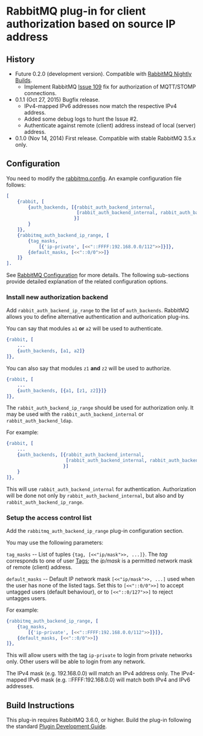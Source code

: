 # RabbitMQ plug-in for client authorization based on source IP address

## History
* Future 0.2.0 (development version).
  Compatible with [RabbitMQ Nightly Builds](http://www.rabbitmq.com/nightlies/rabbitmq-server).
  * Implement RabbitMQ [Issue 109](https://github.com/rabbitmq/rabbitmq-server/issues/109)
    fix for authorization of MQTT/STOMP connections.
* 0.1.1 (Oct 27, 2015) Bugfix release.
  * IPv4-mapped IPv6 addresses now match the respective IPv4 address.
  * Added some debug logs to hunt the Issue #2.
  * Authenticate against remote (client) address instead of local (server) address.
* 0.1.0 (Nov 14, 2014) First release. Compatible with stable RabbitMQ 3.5.x only.

## Configuration

You need to modify the
[rabbitmq.config](http://www.rabbitmq.com/configure.html#configuration-file).
An example configuration file follows:
```erlang
[
    {rabbit, [
        {auth_backends, [{rabbit_auth_backend_internal,
                          [rabbit_auth_backend_internal, rabbit_auth_backend_ip_range]
                         }]
        }
    ]},
    {rabbitmq_auth_backend_ip_range, [
        {tag_masks,
            [{'ip-private', [<<"::FFFF:192.168.0.0/112">>]}]},
        {default_masks, [<<"::0/0">>]}
    ]}
].
```
See [RabbitMQ Configuration](https://www.rabbitmq.com/configure.html) for more
details. The following sub-sections provide detailed explanation of the related
configuration options.

### Install new authorization backend

Add `rabbit_auth_backend_ip_range` to the list of `auth_backends`. RabbitMQ
allows you to define alternative authentication and authorication plug-ins.

You can say that modules `a1` **or** `a2` will be used to authenticate.
```erlang
{rabbit, [
    ...
    {auth_backends, [a1, a2]}
]},
```

You can also say that modules `z1` **and** `z2` will be used to authorize.
```erlang
{rabbit, [
    ...
    {auth_backends, [{a1, [z1, z2]}]}
]},
```

The `rabbit_auth_backend_ip_range` should be used for authorization only. It may
be used with the `rabbit_auth_backend_internal` or `rabbit_auth_backend_ldap`.

For example:
```erlang
{rabbit, [
    ...
    {auth_backends, [{rabbit_auth_backend_internal,
                      [rabbit_auth_backend_internal, rabbit_auth_backend_ip_range]
                     }]
    }
]},
```
This will use `rabbit_auth_backend_internal` for authentication. Authorization
will be done not only by `rabbit_auth_backend_internal`, but also and by
`rabbit_auth_backend_ip_range`.


### Setup the access control list

Add the `rabbitmq_auth_backend_ip_range` plug-in configuration section.

You may use the following parameters:

`tag_masks` --  List of tuples `{tag, [<<"ip/mask">>, ...]}`. The *tag*
corresponds to one of user [Tags](https://www.rabbitmq.com/management.html#permissions);
the *ip/mask* is a permitted network mask of remote (client) address.

`default_masks` -- Default IP network mask `[<<"ip/mask">>, ...]` used when the
user has none of the listed tags. Set this to `[<<"::0/0">>]` to accept untagged
users (default behaviour), or to `[<<"::0/127">>]` to reject untagges users.

For example:
```erlang
{rabbitmq_auth_backend_ip_range, [
    {tag_masks,
        [{'ip-private', [<<"::FFFF:192.168.0.0/112">>]}]},
    {default_masks, [<<"::0/0">>]}
]},
```
This will allow users with the tag `ip-private` to login from private networks
only. Other users will be able to login from any network.

The IPv4 mask (e.g. 192.168.0.0) will match an IPv4 address only.
The IPv4-mapped IPv6 mask (e.g. ::FFFF:192.168.0.0) will match both IPv4 and
IPv6 addresses.


## Build Instructions

This plug-in requires RabbitMQ 3.6.0, or higher. Build the plug-in following the
standard [Plugin Development Guide](https://www.rabbitmq.com/plugin-development.html).
